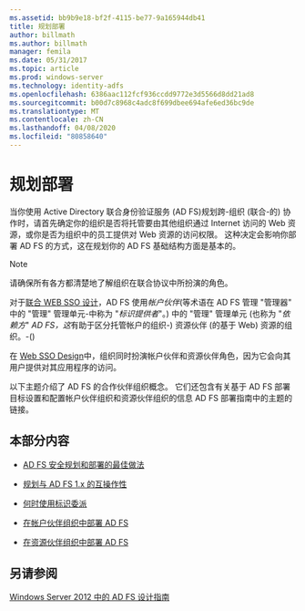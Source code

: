 ```yaml
---
ms.assetid: bb9b9e18-bf2f-4115-be77-9a165944db41
title: 规划部署
author: billmath
ms.author: billmath
manager: femila
ms.date: 05/31/2017
ms.topic: article
ms.prod: windows-server
ms.technology: identity-adfs
ms.openlocfilehash: 6386aac112fcf936ccdd9772e3d5566d8dd21ad8
ms.sourcegitcommit: b00d7c8968c4adc8f699dbee694afe6ed36bc9de
ms.translationtype: MT
ms.contentlocale: zh-CN
ms.lasthandoff: 04/08/2020
ms.locfileid: "80858640"
---
```

# <a name="planning-your-deployment"></a>规划部署

当你使用 Active Directory 联合身份验证服务 \(AD FS\)规划跨\-组织 \(联合\-的\) 协作时，请首先确定你的组织是否将托管要由其他组织通过 Internet 访问的 Web 资源，或你是否为组织中的员工提供对 Web 资源的访问权限。 这种决定会影响你部署 AD FS 的方式，这在规划你的 AD FS 基础结构方面是基本的。  
  
> [!NOTE]  
> 请确保所有各方都清楚地了解组织在联合协议中所扮演的角色。  
  
对于[联合 WEB SSO 设计](Federated-Web-SSO-Design.md)，AD FS 使用*帐户伙伴*\(等术语在 AD FS 管理 "管理器" 中的 "管理" 管理单元\-中称为 "*标识提供者*"。\) 中的 "管理" 管理单元 \(也称为 "*依赖方*" *AD FS，这*有助于区分托管帐户的组织\-\) 资源伙伴 \(的基于 Web\) 资源的组织。\-\(\)  
  
在 [Web SSO Design](Web-SSO-Design.md)中，组织同时扮演帐户伙伴和资源伙伴角色，因为它会向其用户提供对其应用程序的访问。  
  
以下主题介绍了 AD FS 的合作伙伴组织概念。 它们还包含有关基于 AD FS 部署目标设置和配置帐户伙伴组织和资源伙伴组织的信息 AD FS 部署指南中的主题的链接。  
  
## <a name="in-this-section"></a>本部分内容  
  
-   [AD FS 安全规划和部署的最佳做法](Best-Practices-for-Secure-Planning-and-Deployment-of-AD-FS.md)  
  
-   [规划与 AD FS 1.x 的互操作性](Planning-for-Interoperability-with-AD-FS-1.x.md)  
  
-   [何时使用标识委派](When-to-Use-Identity-Delegation.md)  
  
-   [在帐户伙伴组织中部署 AD FS](Deploying-AD-FS-in-the-Account-Partner-Organization-2012.md)  
  
-   [在资源伙伴组织中部署 AD FS](Deploying-AD-FS-in-the-Resource-Partner-Organization-2012.md)  
  
## <a name="see-also"></a>另请参阅
[Windows Server 2012 中的 AD FS 设计指南](AD-FS-Design-Guide-in-Windows-Server-2012.md)


